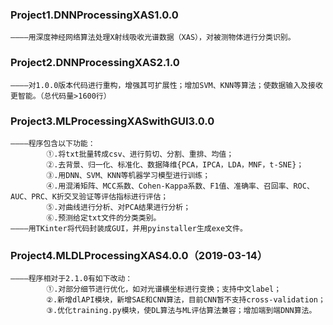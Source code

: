### Project1.DNNProcessingXAS1.0.0
    ————用深度神经网络算法处理X射线吸收光谱数据（XAS），对被测物体进行分类识别。
### Project2.DNNProcessingXAS2.1.0
    ————对1.0.0版本代码进行重构，增强其可扩展性；增加SVM、KNN等算法；使数据输入及接收更智能。（总代码量>1600行）
### Project3.MLProcessingXASwithGUI3.0.0
    ————程序包含以下功能：
            ①.将txt批量转成csv、进行剪切、分割、重排、均值；
            ②.去背景、归一化、标准化、数据降维{PCA，IPCA，LDA，MNF，t-SNE}；
            ③.用DNN、SVM、KNN等机器学习模型进行训练；
            ④.用混淆矩阵、MCC系数、Cohen-Kappa系数、F1值、准确率、召回率、ROC、AUC、PRC、K折交叉验证等评估指标进行评估；
            ⑤.对曲线进行分析、对PCA结果进行分析；
            ⑥.预测给定txt文件的分类类别。
    ————用TKinter将代码封装成GUI，并用pyinstaller生成exe文件。
### Project4.MLDLProcessingXAS4.0.0（2019-03-14）
    ————程序相对于2.1.0有如下改动：
            ①.对部分细节进行优化，如对光谱横坐标进行变换；支持中文label；
            ②.新增dlAPI模块，新增SAE和CNN算法，目前CNN暂不支持cross-validation；
            ③.优化training.py模块，使DL算法与ML评估算法兼容；增加端到端DNN算法。
